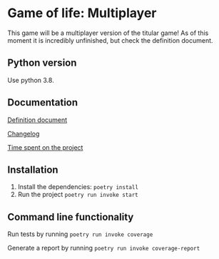 # Game of life: Multiplayer
This game will be a multiplayer version of the titular game! As of this moment it is incredibly unfinished, but check the definition document.


## Python version 
Use python 3.8.

## Documentation
[Definition document](./documentation/definition.md) 


[Changelog](./documentation/changelog.md)


[Time spent on the project](./hours-spent/changelog.md)


## Installation

1. Install the dependencies:
`poetry install`
2. Run the project
`poetry run invoke start`

## Command line functionality
Run tests by running `poetry run invoke coverage`

Generate a report by running `poetry run invoke coverage-report`
